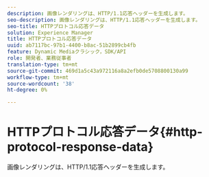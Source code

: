 ```yaml
---
description: 画像レンダリングは、HTTP/1.1応答ヘッダーを生成します。
seo-description: 画像レンダリングは、HTTP/1.1応答ヘッダーを生成します。
seo-title: HTTPプロトコル応答データ
solution: Experience Manager
title: HTTPプロトコル応答データ
uuid: ab7117bc-97b1-4400-b8ac-51b2899cb4fb
feature: Dynamic Mediaクラシック，SDK/API
role: 開発者、業務従事者
translation-type: tm+mt
source-git-commit: 469d1a5c43a972116a8a2efb0de5708800130a99
workflow-type: tm+mt
source-wordcount: '38'
ht-degree: 0%

---
```



# HTTPプロトコル応答データ{#http-protocol-response-data}

画像レンダリングは、HTTP/1.1応答ヘッダーを生成します。

